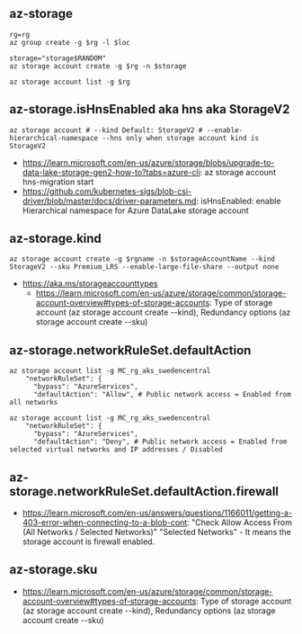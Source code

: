 ## az-storage

```
rg=rg
az group create -g $rg -l $loc

storage="storage$RANDOM"
az storage account create -g $rg -n $storage

az storage account list -g $rg
```

## az-storage.isHnsEnabled aka hns aka StorageV2

```
az storage account # --kind Default: StorageV2 # --enable-hierarchical-namespace --hns only when storage account kind is StorageV2
```

- https://learn.microsoft.com/en-us/azure/storage/blobs/upgrade-to-data-lake-storage-gen2-how-to?tabs=azure-cli: az storage account hns-migration start
- https://github.com/kubernetes-sigs/blob-csi-driver/blob/master/docs/driver-parameters.md: isHnsEnabled: enable Hierarchical namespace for Azure DataLake storage account

## az-storage.kind

```
az storage account create -g $rgname -n $storageAccountName --kind StorageV2 --sku Premium_LRS --enable-large-file-share --output none
```
- https://aka.ms/storageaccounttypes
  - https://learn.microsoft.com/en-us/azure/storage/common/storage-account-overview#types-of-storage-accounts: Type of storage account (az storage account create --kind), Redundancy options (az storage account create --sku)

## az-storage.networkRuleSet.defaultAction

```
az storage account list -g MC_rg_aks_swedencentral 
    "networkRuleSet": {
      "bypass": "AzureServices",
      "defaultAction": "Allow", # Public network access = Enabled from all networks
      
az storage account list -g MC_rg_aks_swedencentral 
    "networkRuleSet": {
      "bypass": "AzureServices",
      "defaultAction": "Deny", # Public network access = Enabled from selected virtual networks and IP addresses / Disabled
```

## az-storage.networkRuleSet.defaultAction.firewall
- https://learn.microsoft.com/en-us/answers/questions/1166011/getting-a-403-error-when-connecting-to-a-blob-cont: "Check Allow Access From (All Networks / Selected Networks)" "Selected Networks" - It means the storage account is firewall enabled.

## az-storage.sku

- https://learn.microsoft.com/en-us/azure/storage/common/storage-account-overview#types-of-storage-accounts: Type of storage account (az storage account create --kind), Redundancy options (az storage account create --sku)

